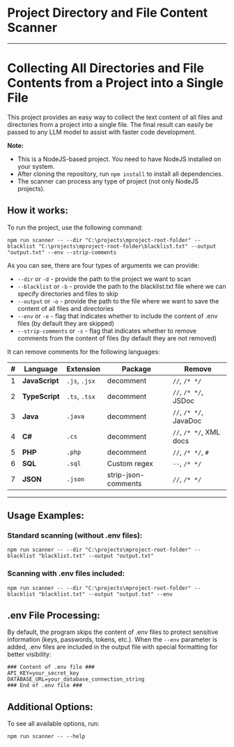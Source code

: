 # Project Directory and File Content Scanner

---

# Collecting All Directories and File Contents from a Project into a Single File

This project provides an easy way to collect the text content of all files and directories from a project into a single file. The final result can easily be passed to any LLM model to assist with faster code development.

**Note:**  
- This is a NodeJS-based project. You need to have NodeJS installed on your system.  
- After cloning the repository, run `npm install` to install all dependencies.  
- The scanner can process any type of project (not only NodeJS projects).

## How it works:

To run the project, use the following command:
```
npm run scanner -- --dir "C:\projects\mproject-root-folder" --blacklist "C:\projects\mproject-root-folder\blacklist.txt" --output "output.txt" --env --strip-comments
```

As you can see, there are four types of arguments we can provide:

- `--dir` or `-d` - provide the path to the project we want to scan
- `--blacklist` or `-b` - provide the path to the blacklist.txt file where we can specify directories and files to skip
- `--output` or `-o` - provide the path to the file where we want to save the content of all files and directories
- `--env` or `-e` - flag that indicates whether to include the content of .env files (by default they are skipped)
- `--strip-comments` or `-s` - flag that indicates whether to remove comments from the content of files (by default they are not removed)


It can remove comments for the following languages: 

| # | Language | Extension | Package | Remove |
|---|------|-----------|-------|----------|
| 1 | **JavaScript** | `.js`, `.jsx` | decomment | `//`, `/* */` |
| 2 | **TypeScript** | `.ts`, `.tsx` | decomment | `//`, `/* */`, JSDoc |
| 3 | **Java** | `.java` | decomment | `//`, `/* */`, JavaDoc |
| 4 | **C#** | `.cs` | decomment | `//`, `/* */`, XML docs |
| 5 | **PHP** | `.php` | decomment | `//`, `/* */`, `#` |
| 6 | **SQL** | `.sql` | Custom regex | `--`, `/* */` |
| 7 | **JSON** | `.json` | strip-json-comments | `//`, `/* */` |
---

## Usage Examples:

### Standard scanning (without .env files):
```
npm run scanner -- --dir "C:\projects\mproject-root-folder" --blacklist "blacklist.txt" --output "output.txt"
```

### Scanning with .env files included:
```
npm run scanner -- --dir "C:\projects\mproject-root-folder" --blacklist "blacklist.txt" --output "output.txt" --env
```

## .env File Processing:

By default, the program skips the content of .env files to protect sensitive information (keys, passwords, tokens, etc.). When the `--env` parameter is added, .env files are included in the output file with special formatting for better visibility:

```
### Content of .env file ###
API_KEY=your_secret_key
DATABASE_URL=your_database_connection_string
### End of .env file ###
```

## Additional Options:

To see all available options, run:
```
npm run scanner -- --help
```
